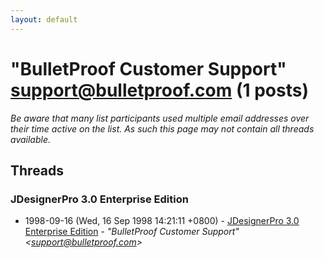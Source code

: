 ```yaml
---
layout: default
---
```


# "BulletProof Customer Support" <support@bulletproof.com> (1 posts)

_Be aware that many list participants used multiple email addresses over their time active on the list. As such this page may not contain all threads available._

## Threads

### JDesignerPro 3.0 Enterprise Edition
+ 1998-09-16 (Wed, 16 Sep 1998 14:21:11 +0800) - [JDesignerPro 3.0 Enterprise Edition](/archive/1998/09/48ea9724618aada079b5fe55fcc4141e7015acb83321e31c0059fc03e42ffb38) - _"BulletProof Customer Support" \<support@bulletproof.com\>_

